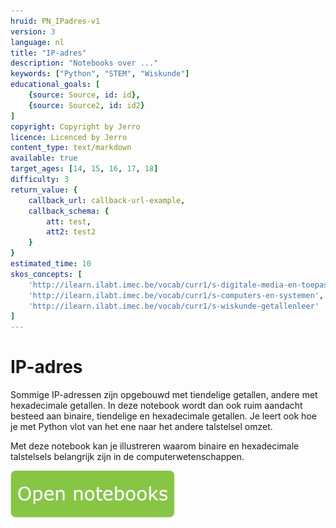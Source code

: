 ```yaml
---
hruid: PN_IPadres-v1
version: 3
language: nl
title: "IP-adres"
description: "Notebooks over ..."
keywords: ["Python", "STEM", "Wiskunde"]
educational_goals: [
    {source: Source, id: id}, 
    {source: Source2, id: id2}
]
copyright: Copyright by Jerro
licence: Licenced by Jerro
content_type: text/markdown
available: true
target_ages: [14, 15, 16, 17, 18]
difficulty: 3
return_value: {
    callback_url: callback-url-example,
    callback_schema: {
        att: test,
        att2: test2
    }
}
estimated_time: 10
skos_concepts: [
    'http://ilearn.ilabt.imec.be/vocab/curr1/s-digitale-media-en-toepassingen', 
    'http://ilearn.ilabt.imec.be/vocab/curr1/s-computers-en-systemen', 
    'http://ilearn.ilabt.imec.be/vocab/curr1/s-wiskunde-getallenleer'
]
---
```


# IP-adres
Sommige IP-adressen zijn opgebouwd met tiendelige getallen, andere met hexadecimale getallen.
In deze notebook wordt dan ook ruim aandacht besteed aan binaire, tiendelige en hexadecimale getallen. Je leert ook hoe je met Python vlot van het ene naar het andere talstelsel omzet.

Met deze notebook kan je illustreren waarom binaire en hexadecimale talstelsels belangrijk zijn in de computerwetenschappen.

[![](embed/Knop.png "Knop")](https://kiks.ilabt.imec.be/jupyterhub/?id=1300 "Notebooks IP-adres")
